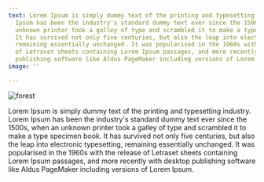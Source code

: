 ```yaml
---
text: Lorem Ipsum is simply dummy text of the printing and typesetting industry. Lorem
  Ipsum has been the industry's standard dummy text ever since the 1500s, when an
  unknown printer took a galley of type and scrambled it to make a type specimen book.
  It has survived not only five centuries, but also the leap into electronic typesetting,
  remaining essentially unchanged. It was popularised in the 1960s with the release
  of Letraset sheets containing Lorem Ipsum passages, and more recently with desktop
  publishing software like Aldus PageMaker including versions of Lorem Ipsum.
image: ''

---
```

![forest](/img/forest.jpg)

Lorem Ipsum is simply dummy text of the printing and typesetting industry. Lorem Ipsum has been the industry's standard dummy text ever since the 1500s, when an unknown printer took a galley of type and scrambled it to make a type specimen book. It has survived not only five centuries, but also the leap into electronic typesetting, remaining essentially unchanged. It was popularised in the 1960s with the release of Letraset sheets containing Lorem Ipsum passages, and more recently with desktop publishing software like Aldus PageMaker including versions of Lorem Ipsum.